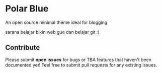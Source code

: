 # Polar Blue
An open source minimal theme ideal for blogging.

sarana belajar bikin web gue dan belajar git :)

## Contribute
Please submit **open issues** for bugs or TBA features that haven't been documented yet! Feel free to submit pull requests for any existing issues.
